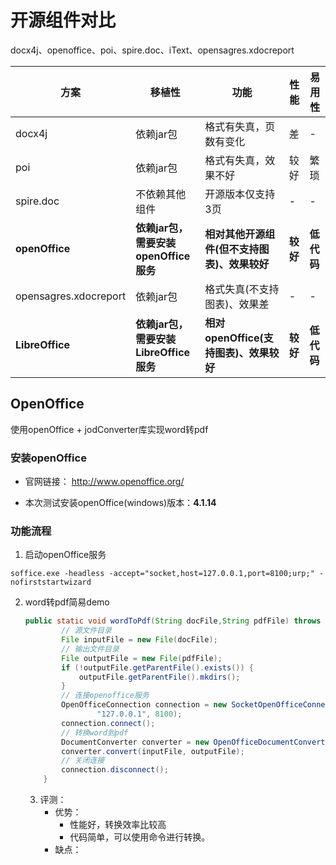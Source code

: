 # 开源组件对比

docx4j、openoffice、poi、spire.doc、iText、opensagres.xdocreport

| 方案                  | 移植性                                 | 功能                                         | 性能     | 易用性     |
| --------------------- | -------------------------------------- | -------------------------------------------- | -------- | ---------- |
| docx4j                | 依赖jar包                              | 格式有失真，页数有变化                       | 差       | -          |
| poi                   | 依赖jar包                              | 格式有失真，效果不好                         | 较好     | 繁琐       |
| spire.doc             | 不依赖其他组件                         | 开源版本仅支持3页                            | -        | -          |
| **openOffice**        | **依赖jar包，需要安装openOffice服务**  | **相对其他开源组件(但不支持图表)、效果较好** | **较好** | **低代码** |
| opensagres.xdocreport | 依赖jar包                              | 格式失真(不支持图表)、效果差                 | -        | -          |
| **LibreOffice**       | **依赖jar包，需要安装LibreOffice服务** | **相对openOffice(支持图表)、效果较好**       | **较好** | **低代码** |





## OpenOffice

使用openOffice + jodConverter库实现word转pdf


### 安装openOffice

- 官网链接： http://www.openoffice.org/

- 本次测试安装openOffice(windows)版本：**4.1.14**

### 功能流程

1. 启动openOffice服务

```shell
soffice.exe -headless -accept="socket,host=127.0.0.1,port=8100;urp;" -nofirststartwizard
```

2. word转pdf简易demo

   ```java
   public static void wordToPdf(String docFile,String pdfFile) throws ConnectException {
           // 源文件目录
           File inputFile = new File(docFile);
           // 输出文件目录
           File outputFile = new File(pdfFile);
           if (!outputFile.getParentFile().exists()) {
               outputFile.getParentFile().mkdirs();
           }
           // 连接openoffice服务
           OpenOfficeConnection connection = new SocketOpenOfficeConnection(
                   "127.0.0.1", 8100);
           connection.connect();
           // 转换word到pdf
           DocumentConverter converter = new OpenOfficeDocumentConverter(connection);
           converter.convert(inputFile, outputFile);
           // 关闭连接
           connection.disconnect();
       }
   ```

   3. 评测：
      - 优势：
        - 性能好，转换效率比较高
        - 代码简单，可以使用命令进行转换。
      - 缺点：










